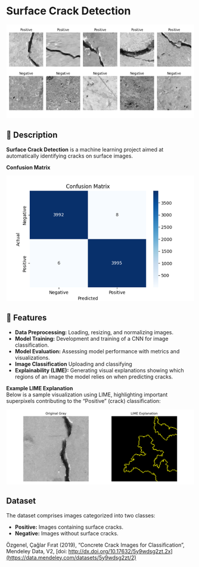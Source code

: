 # Surface Crack Detection

![Project Banner](outputs/sample_images.png)

## 📄 Description

**Surface Crack Detection** is a machine learning project aimed at automatically identifying cracks on surface images.

**Confusion Matrix**

![Project Banner](outputs/confusion_matrix.png)

## 🚀 Features

- **Data Preprocessing:** Loading, resizing, and normalizing images.
- **Model Training:** Development and training of a CNN for image classification.
- **Model Evaluation:** Assessing model performance with metrics and visualizations.
- **Image Classification** Uploading and classifying
- **Explainability (LIME):** Generating visual explanations showing which regions of an image the model relies on when predicting cracks.

**Example LIME Explanation**  
Below is a sample visualization using LIME, highlighting important superpixels contributing to the “Positive” (crack) classification:

![LIME Explanation](outputs/lime/lime_explanation.png)

## Dataset

The dataset comprises images categorized into two classes:

- **Positive:** Images containing surface cracks.
- **Negative:** Images without surface cracks.

Özgenel, Çağlar Fırat (2019), “Concrete Crack Images for Classification”, Mendeley Data, V2,
[doi: http://dx.doi.org/10.17632/5y9wdsg2zt.2x](https://data.mendeley.com/datasets/5y9wdsg2zt/2)

<!-- https://www.kaggle.com/datasets/arunrk7/surface-crack-detection>

<!-- Ausführungsschritte
    - source crack_env/bin/activate
    - python3 src/data_preprocessing.py
    - python3 src/eda.py
    - python3 src/model.py
    - python3 src/train.py
    - python3 src/evaluate.py
    - python3 src/predict.py test/TestCrack.jpeg
    - python3 src/predict.py test/TestCrack2.jpg
>
